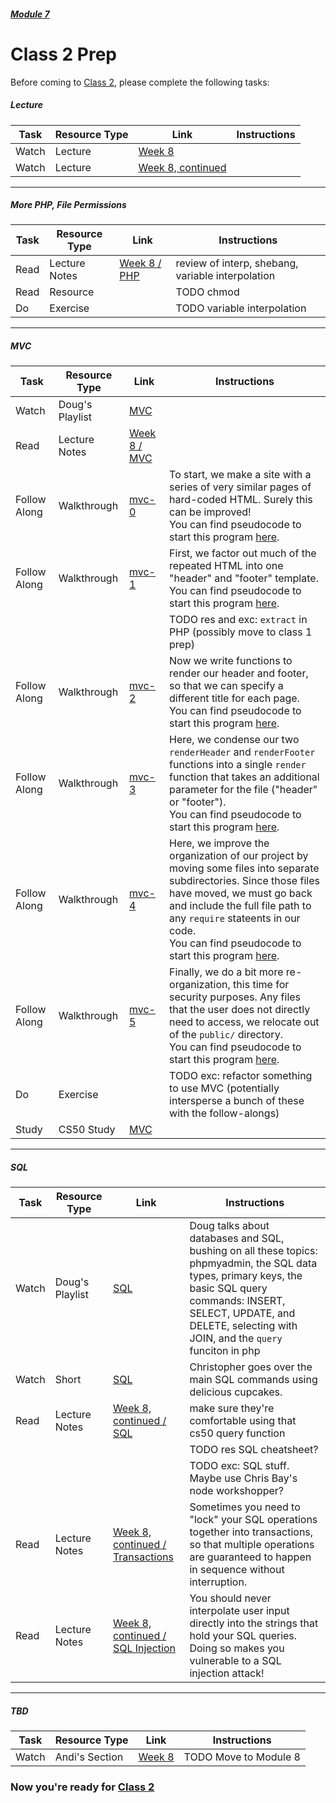 ##### [Module 7](../..)

# Class 2 Prep

Before coming to [Class 2](../class2), please complete the following tasks:


##### Lecture
Task | Resource Type | Link | Instructions
-----|------|------|------
Watch | Lecture | <a href="https://youtu.be/rJeP65u84ec" target="_blank">Week 8</a> | 
Watch | Lecture | <a href="https://www.youtube.com/watch?v=yoDrhOZCKWo" target="_blank">Week 8, continued</a>

***

##### More PHP, File Permissions
Task | Resource Type | Link | Instructions
-----|------|------|------
Read | Lecture Notes | <a href="http://cdn.cs50.net/2015/fall/lectures/8/m/notes8m/notes8m.html#php" target="_blank">Week 8 / PHP</a> | review of interp, shebang, variable interpolation
Read | Resource | | TODO chmod
Do | Exercise | | TODO variable interpolation


***

##### MVC
Task | Resource Type | Link | Instructions
-----|------|------|------
Watch | Doug's Playlist | <a href="https://www.youtube.com/watch?v=XdCxfJki4t4&list=PLhQjrBD2T380EySS3Y9fBANbblTRxT5Av&index=3" target="_blank">MVC</a>
Read | Lecture Notes | <a href="http://cdn.cs50.net/2015/fall/lectures/8/m/notes8m/notes8m.html#mvc" target="_blank">Week 8 / MVC</a> 
Follow Along | Walkthrough | <a href="https://www.youtube.com/watch?v=3Jy0OIaHviI&index=2&list=PLhQjrBD2T3810Z6sRJdj148H0ANU2jJcO" target="_blank">mvc-0</a> | To start, we make a site with a series of very similar pages of hard-coded HTML. Surely this can be improved!<br>You can find pseudocode to start this program <a href="../../../../../../helpful-resources/modules/module-7.html#class-2-task-mvc-0" target="_blank">here</a>.
Follow Along | Walkthrough | <a href="https://www.youtube.com/watch?v=OwY_kl87bxY&list=PLhQjrBD2T3810Z6sRJdj148H0ANU2jJcO&index=3" target="_blank">mvc-1</a> | First, we factor out much of the repeated HTML into one "header" and "footer" template.<br>You can find pseudocode to start this program <a href="../../../../../../helpful-resources/modules/module-7.html#class-2-task-mvc-1" target="_blank">here</a>.
|||| TODO res and exc: `extract` in PHP (possibly move to class 1 prep)
Follow Along | Walkthrough | <a href="https://www.youtube.com/watch?v=-6FRpI6V788&list=PLhQjrBD2T3810Z6sRJdj148H0ANU2jJcO&index=4" target="_blank">mvc-2</a> | Now we write functions to render our header and footer, so that we can specify a different title for each page.<br>You can find pseudocode to start this program <a href="../../../../../../helpful-resources/modules/module-7.html#class-2-task-mvc-2" target="_blank">here</a>.
Follow Along | Walkthrough | <a href="https://www.youtube.com/watch?v=5juddGp7D9g&index=5&list=PLhQjrBD2T3810Z6sRJdj148H0ANU2jJcO" target="_blank">mvc-3</a> | Here, we condense our two `renderHeader` and `renderFooter` functions into a single `render` function that takes an additional parameter for the file ("header" or "footer").<br>You can find pseudocode to start this program <a href="../../../../../../helpful-resources/modules/module-7.html#class-2-task-mvc-3" target="_blank">here</a>.
Follow Along | Walkthrough | <a href="https://www.youtube.com/watch?v=CsmWCvlbXMQ&index=6&list=PLhQjrBD2T3810Z6sRJdj148H0ANU2jJcO" target="_blank">mvc-4</a> | Here, we improve the organization of our project by moving some files into separate subdirectories. Since those files have moved, we must go back and include the full file path to any `require` stateents in our code.<br>You can find pseudocode to start this program <a href="../../../../../../helpful-resources/modules/module-7.html#class-2-task-mvc-4" target="_blank">here</a>.
Follow Along | Walkthrough | <a href="https://www.youtube.com/watch?v=IbfPIpPAbf4&index=7&list=PLhQjrBD2T3810Z6sRJdj148H0ANU2jJcO" target="_blank">mvc-5</a> | Finally, we do a bit more re-organization, this time for security purposes. Any files that the user does not directly need to access, we relocate out of the `public/` directory.<br>You can find pseudocode to start this program <a href="../../../../../../helpful-resources/modules/module-7.html#class-2-task-mvc-5" target="_blank">here</a>.
Do | Exercise | | TODO exc: refactor something to use MVC (potentially intersperse a bunch of these with the follow-alongs)
Study | CS50 Study | <a href="https://study.cs50.net/mvc?toc=mvc" target="_blank">MVC</a>

***

##### SQL
Task | Resource Type | Link | Instructions
-----|------|------|------
Watch | Doug's Playlist | <a href="https://www.youtube.com/watch?v=BPOH5WLf3yM&index=4&list=PLhQjrBD2T380EySS3Y9fBANbblTRxT5Av" target="_blank">SQL</a> | Doug talks about databases and SQL, bushing on all these topics: phpmyadmin, the SQL data types, primary keys, the basic SQL query commands: INSERT, SELECT, UPDATE, and DELETE, selecting with JOIN, and the `query` funciton in php
Watch | Short | <a href="https://www.youtube.com/watch?v=G58ujNjWEJY&index=44&list=PLhQjrBD2T380dhmG9KMjsOQogweyjEeVQ" target="_blank">SQL</a> | Christopher goes over the main SQL commands using delicious cupcakes.
Read | Lecture Notes | <a href="http://cdn.cs50.net/2015/fall/lectures/8/w/notes8w/notes8w.html#sql" target="_blank">Week 8, continued / SQL</a> | make sure they're comfortable using that cs50 query function
|||| TODO res SQL cheatsheet?
|||| TODO exc: SQL stuff. Maybe use Chris Bay's node workshopper?
Read | Lecture Notes | <a href="http://cdn.cs50.net/2015/fall/lectures/8/w/notes8w/notes8w.html#transactions" target="_blank">Week 8, continued / Transactions</a> | Sometimes you need to "lock" your SQL operations together into transactions, so that multiple operations are guaranteed to happen in sequence without interruption. 
Read | Lecture Notes | <a href="http://cdn.cs50.net/2015/fall/lectures/8/w/notes8w/notes8w.html#sql_injection" target="_blank">Week 8, continued / SQL Injection</a> | You should never interpolate user input directly into the strings that hold your SQL queries. Doing so makes you vulnerable to a SQL injection attack! 

***

##### TBD
Task | Resource Type | Link | Instructions
-----|------|------|------
Watch | Andi's Section | <a href="https://www.youtube.com/watch?v=UuNuJ4Q6b-s&feature=youtu.be" target="_blank">Week 8</a> | TODO Move to Module 8

### Now you're ready for [Class 2](../class2)
